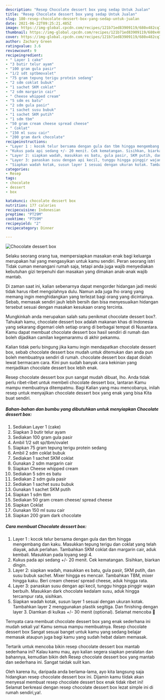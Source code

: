 ```yaml
---
description: "Resep Chocolate dessert box yang sedap Untuk Jualan"
title: "Resep Chocolate dessert box yang sedap Untuk Jualan"
slug: 180-resep-chocolate-dessert-box-yang-sedap-untuk-jualan
date: 2021-06-22T09:25:21.485Z
image: https://img-global.cpcdn.com/recipes/121b71ed83909119/680x482cq70/chocolate-dessert-box-foto-resep-utama.jpg
thumbnail: https://img-global.cpcdn.com/recipes/121b71ed83909119/680x482cq70/chocolate-dessert-box-foto-resep-utama.jpg
cover: https://img-global.cpcdn.com/recipes/121b71ed83909119/680x482cq70/chocolate-dessert-box-foto-resep-utama.jpg
author: Zachary Green
ratingvalue: 3.6
reviewcount: 9
recipeingredient:
- " Layer 1 cake"
- "3 butir telur ayam"
- "100 gram gula pasir"
- "1/2 sdt sptbmovalet"
- "75 gram tepung terigu protein sedang"
- "2 sdm coklat bubuk"
- "1 sachet SKM coklat"
- "2 sdm margarin cair"
- " Cheese whipped cream"
- "5 sdm es batu"
- "2 sdm gula pasir"
- "1 sachet susu bubuk"
- "1 sachet SKM putih"
- "1 sdm tbm"
- "50 gram cream cheese spread cheese"
- " Coklat"
- "150 ml susu cair"
- "200 gram dark chocolate"
recipeinstructions:
- "Layer 1 : kocok telur bersama dengan gula dan tbm hingga mengembang dan kaku. Masukkan tepung terigu dan coklat yang telah diayak, aduk perlahan. Tambahkan SKM coklat dan margarin cair, aduk kembali. Masukkan pada loyang segi 4."
- "Kukus pada api sedang +/- 20 menit. Cek kematangan. Sisihkan, biarkan dingin."
- "Layer 2: siapkan wadah, masukkan es batu, gula pasir, SKM putih, dan susu bubuk sachet. Mixer hingga es mencair. Tambahkan TBM, mixer hingga kaku. Beri cream cheese/ spread cheese, aduk hingga rata."
- "Layer 3: panaskan susu dengan api kecil, tunggu hingga pinggir wajan berbuih. Masukkan dark chocolate kedalam susu, aduk hingga tercampur rata, sisihkan."
- "Siapkan wadah kotak, susun layer 1 sesuai dengan ukuran kotak. Tambahkan layer 2 menggunakan plastik segitiga. Dan finishing dengan layer 3. Diamkan di kulkas +/- 30 menit (optional). Selamat mencoba 🙂"
categories:
- Resep
tags:
- chocolate
- dessert
- box

katakunci: chocolate dessert box 
nutrition: 177 calories
recipecuisine: Indonesian
preptime: "PT29M"
cooktime: "PT59M"
recipeyield: "2"
recipecategory: Dinner

---
```



![Chocolate dessert box](https://img-global.cpcdn.com/recipes/121b71ed83909119/680x482cq70/chocolate-dessert-box-foto-resep-utama.jpg)

Selaku seorang orang tua, mempersiapkan masakan enak bagi keluarga merupakan hal yang mengasyikan untuk kamu sendiri. Peran seorang istri Tidak cuman menangani rumah saja, tetapi anda juga wajib menyediakan kebutuhan gizi terpenuhi dan masakan yang dimakan anak-anak wajib mantab.

Di zaman  saat ini, kalian sebenarnya dapat mengorder hidangan jadi meski tidak harus ribet mengolahnya dulu. Namun ada juga lho orang yang memang ingin menghidangkan yang terlezat bagi orang yang dicintainya. Sebab, memasak sendiri jauh lebih bersih dan bisa menyesuaikan hidangan tersebut sesuai dengan masakan kesukaan orang tercinta. 



Mungkinkah anda merupakan salah satu penikmat chocolate dessert box?. Tahukah kamu, chocolate dessert box adalah makanan khas di Indonesia yang sekarang digemari oleh setiap orang di berbagai tempat di Nusantara. Kamu dapat membuat chocolate dessert box hasil sendiri di rumah dan boleh dijadikan camilan kegemaranmu di akhir pekanmu.

Kalian tidak perlu bingung jika kamu ingin mendapatkan chocolate dessert box, sebab chocolate dessert box mudah untuk ditemukan dan anda pun boleh membuatnya sendiri di rumah. chocolate dessert box dapat diolah lewat bermacam cara. Kini pun sudah banyak cara kekinian yang menjadikan chocolate dessert box lebih enak.

Resep chocolate dessert box pun sangat mudah dibuat, lho. Anda tidak perlu ribet-ribet untuk membeli chocolate dessert box, lantaran Kamu mampu membuatnya ditempatmu. Bagi Kalian yang mau mencobanya, inilah resep untuk menyajikan chocolate dessert box yang enak yang bisa Kita buat sendiri.

<!--inarticleads1-->

##### Bahan-bahan dan bumbu yang dibutuhkan untuk menyiapkan Chocolate dessert box:

1. Sediakan  Layer 1 (cake)
1. Siapkan 3 butir telur ayam
1. Sediakan 100 gram gula pasir
1. Ambil 1/2 sdt sp/tbm/ovalet
1. Siapkan 75 gram tepung terigu protein sedang
1. Ambil 2 sdm coklat bubuk
1. Sediakan 1 sachet SKM coklat
1. Gunakan 2 sdm margarin cair
1. Siapkan  Cheese whipped cream
1. Sediakan 5 sdm es batu
1. Sediakan 2 sdm gula pasir
1. Sediakan 1 sachet susu bubuk
1. Gunakan 1 sachet SKM putih
1. Siapkan 1 sdm tbm
1. Sediakan 50 gram cream cheese/ spread cheese
1. Siapkan  Coklat
1. Gunakan 150 ml susu cair
1. Siapkan 200 gram dark chocolate




<!--inarticleads2-->

##### Cara membuat Chocolate dessert box:

1. Layer 1 : kocok telur bersama dengan gula dan tbm hingga mengembang dan kaku. Masukkan tepung terigu dan coklat yang telah diayak, aduk perlahan. Tambahkan SKM coklat dan margarin cair, aduk kembali. Masukkan pada loyang segi 4.
1. Kukus pada api sedang +/- 20 menit. Cek kematangan. Sisihkan, biarkan dingin.
1. Layer 2: siapkan wadah, masukkan es batu, gula pasir, SKM putih, dan susu bubuk sachet. Mixer hingga es mencair. Tambahkan TBM, mixer hingga kaku. Beri cream cheese/ spread cheese, aduk hingga rata.
1. Layer 3: panaskan susu dengan api kecil, tunggu hingga pinggir wajan berbuih. Masukkan dark chocolate kedalam susu, aduk hingga tercampur rata, sisihkan.
1. Siapkan wadah kotak, susun layer 1 sesuai dengan ukuran kotak. Tambahkan layer 2 menggunakan plastik segitiga. Dan finishing dengan layer 3. Diamkan di kulkas +/- 30 menit (optional). Selamat mencoba 🙂




Ternyata cara membuat chocolate dessert box yang enak sederhana ini mudah sekali ya! Kamu semua mampu membuatnya. Resep chocolate dessert box Sangat sesuai banget untuk kamu yang sedang belajar memasak ataupun juga bagi kamu yang sudah hebat dalam memasak.

Tertarik untuk mencoba bikin resep chocolate dessert box mantab sederhana ini? Kalau kamu mau, ayo kalian segera siapkan peralatan dan bahannya, kemudian bikin deh Resep chocolate dessert box yang mantab dan sederhana ini. Sangat taidak sulit kan. 

Oleh karena itu, daripada anda berlama-lama, ayo kita langsung saja hidangkan resep chocolate dessert box ini. Dijamin kamu tiidak akan menyesal membuat resep chocolate dessert box enak tidak ribet ini! Selamat berkreasi dengan resep chocolate dessert box lezat simple ini di rumah sendiri,ya!.

